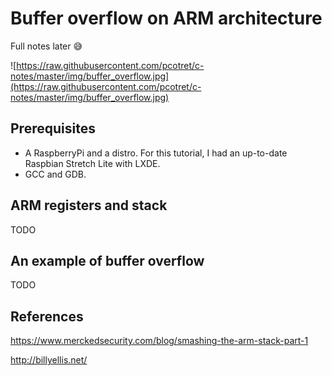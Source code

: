 # Buffer overflow on ARM architecture
Full notes later :sweat_smile:

![https://raw.githubusercontent.com/pcotret/c-notes/master/img/buffer_overflow.jpg](https://raw.githubusercontent.com/pcotret/c-notes/master/img/buffer_overflow.jpg)

## Prerequisites
-	A RaspberryPi and a distro. For this tutorial, I had an up-to-date Raspbian Stretch Lite with LXDE.
-	GCC and GDB.

## ARM registers and stack
TODO

## An example of buffer overflow
TODO

## References
https://www.merckedsecurity.com/blog/smashing-the-arm-stack-part-1

http://billyellis.net/
